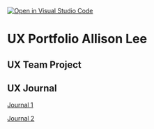 [![Open in Visual Studio Code](https://classroom.github.com/assets/open-in-vscode-f059dc9a6f8d3a56e377f745f24479a46679e63a5d9fe6f495e02850cd0d8118.svg)](https://classroom.github.com/online_ide?assignment_repo_id=6804891&assignment_repo_type=AssignmentRepo)
# UX Portfolio Allison Lee


## UX Team Project


## UX Journal

[Journal 1](j01/)

[Journal 2](j02/)
